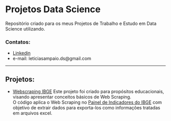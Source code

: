 # Projetos Data Science
 Repositório criado para os meus Projetos de Trabalho e Estudo em Data Science utilizando.

### Contatos:

<ul>
 <li><a href = "https://www.linkedin.com/in/lesampaio/">Linkedin</a></li>
 <li>e-mail: leticiasampaio.ds@gmail.com</li>
</ul>
<hr>

## Projetos:
* [Webscraping IBGE](https://github.com/lesampaio/Projetos-DataScience/tree/main/Webscraping-IBGE)
 Este projeto foi criado para propósitos educacionais, visando apresentar conceitos básicos de Web Scraping. <br>
 O código aplica o Web Scraping no [Painel de Indicadores do IBGE](https://www.ibge.gov.br/indicadores.html) com objetivo de extrair dados para exporta-los como  informações tratadas em arquivos excel.
